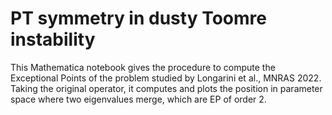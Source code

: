 # PT symmetry in dusty Toomre instability

This Mathematica notebook gives the procedure to compute the Exceptional Points of the problem studied by Longarini et al., MNRAS 2022.
Taking the original operator, it computes and plots the position in parameter space where two eigenvalues merge, which are EP of order 2.
